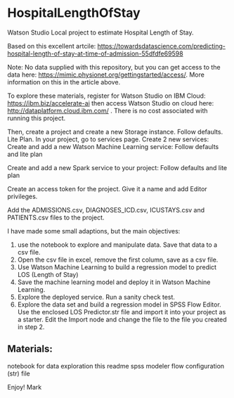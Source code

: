 # HospitalLengthOfStay

Watson Studio Local project to estimate Hospital Length of Stay.

Based on this excellent artcile:
https://towardsdatascience.com/predicting-hospital-length-of-stay-at-time-of-admission-55dfdfe69598

Note:  No data supplied with this repository, but you can get access to the data here:  https://mimic.physionet.org/gettingstarted/access/.  More information on this in the article above.

To explore these materials, register for Watson Studio on IBM Cloud:  https://ibm.biz/accelerate-ai then access Watson Studio on cloud here:  http://dataplatform.cloud.ibm.com/ .  There is no cost associated with running this project.

Then, create a project and create a new Storage instance.  Follow defaults.  Lite Plan.
In your project, go to services page.  Create 2 new services:
Create and add a new Watson Machine Learning service:  Follow defaults and lite plan

Create and add a new Spark service to your project:  Follow defaults and lite plan

Create an access token for the project.  Give it a name and add Editor privileges.

Add the ADMISSIONS.csv, DIAGNOSES_ICD.csv, ICUSTAYS.csv and PATIENTS.csv files to the project.

I have made some small adaptions, but the main objectives:

1.  use the notebook to explore and manipulate data.  Save that data to a csv file.
2.  Open the csv file in excel, remove the first column, save as a csv file.
3.  Use Watson Machine Learning to build a regression model to predict LOS (Length of Stay)
4.  Save the machine learning model and deploy it in Watson Machine Learning.
5.  Explore the deployed service.  Run a sanity check test.
6.  Explore the data set and build a regression model in SPSS Flow Editor.  Use the enclosed LOS Predictor.str file and import it into your project as a starter.  Edit the Import node and change the file to the file you created in step 2.

## Materials:

notebook for data exploration
this readme
spss modeler flow configuration (str) file

Enjoy!
Mark
